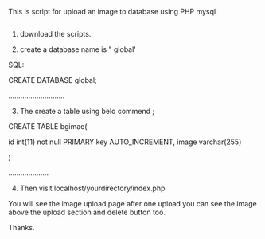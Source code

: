This is script for upload an image to database using PHP mysql

<img scr="images/WhatsApp Image 2020-03-16 at 12.57.03 AM (1).jpeg">

1. download the scripts.

2. create a database name is " global'

SQL:

CREATE DATABASE global;

............................

3. The create a table using belo commend ;

CREATE TABLE bgimae(

id int(11) not null PRIMARY key AUTO_INCREMENT,
image varchar(255)    


)

....................

4. Then visit localhost/yourdirectory/index.php


You will see the image upload page after one upload you can see the image above the upload section and delete button too.

Thanks.
